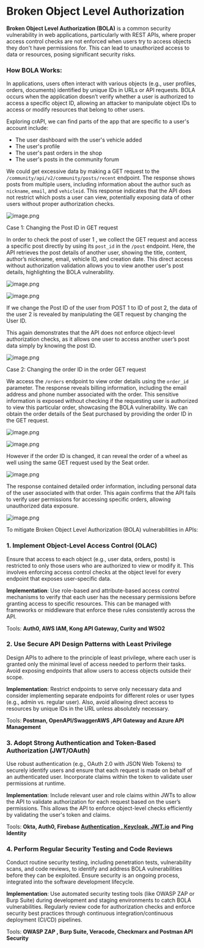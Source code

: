 # Broken Object Level Authorization

**Broken Object Level Authorization (BOLA)** is a common security vulnerability in web applications, particularly with REST APIs, where proper access control checks are not enforced when users try to access objects they don't have permissions for. This can lead to unauthorized access to data or resources, posing significant security risks.

### How BOLA Works:

In applications, users often interact with various objects (e.g., user profiles, orders, documents) identified by unique IDs in URLs or API requests. BOLA occurs when the application doesn’t verify whether a user is authorized to access a specific object ID, allowing an attacker to manipulate object IDs to access or modify resources that belong to other users.

Exploring crAPI, we can find parts of the app that are specific to a user's account include:

- The user dashboard with the user's vehicle added
- The user's profile
- The user's past orders in the shop
- The user's posts in the community forum

We could get excessive data by making a GET request to the `/community/api/v2/community/posts/recent` endpoint. The response shows posts from multiple users, including information about the author such as `nickname`, `email`, and `vehicleid`. This response indicates that the API does not restrict which posts a user can view, potentially exposing data of other users without proper authorization checks.

![image.png](Broken%20Object%20Level%20Authorization%201304a9b54b6a80e596fdef9343490474/image.png)

Case 1: Changing the Post ID in GET request 

In order to check the post of user 1 , we collect the GET request and access a specific post directly by using its `post_id` in the `/post` endpoint. Here, the API retrieves the post details of another user, showing the title, content, author’s nickname, email, vehicle ID, and creation date. This direct access without authorization validation allows you to view another user's post details, highlighting the BOLA vulnerability.

![image.png](Broken%20Object%20Level%20Authorization%201304a9b54b6a80e596fdef9343490474/image%201.png)

![image.png](Broken%20Object%20Level%20Authorization%201304a9b54b6a80e596fdef9343490474/image%202.png)

If we change the Post ID of the user from POST 1 to ID of post 2, the data of the user 2 is revealed by manipulating the GET request by changing the User ID. 

This again demonstrates that the API does not enforce object-level authorization checks, as it allows one user to access another user’s post data simply by knowing the post ID.

![image.png](Broken%20Object%20Level%20Authorization%201304a9b54b6a80e596fdef9343490474/image%203.png)

Case 2: Changing the order ID in the order GET request

We access the `/orders` endpoint to view order details using the `order_id` parameter. The response reveals billing information, including the email address and phone number associated with the order. This sensitive information is exposed without checking if the requesting user is authorized to view this particular order, showcasing the BOLA vulnerability.
We can obtain the order details of the Seat purchased by providing the order ID in the GET request.

![image.png](Broken%20Object%20Level%20Authorization%201304a9b54b6a80e596fdef9343490474/image%204.png)

![image.png](Broken%20Object%20Level%20Authorization%201304a9b54b6a80e596fdef9343490474/image%205.png)

However if the order ID is changed, it can reveal the order of a wheel as well using the same GET request used by the Seat order.

![image.png](Broken%20Object%20Level%20Authorization%201304a9b54b6a80e596fdef9343490474/image%206.png)

The response contained detailed order information, including personal data of the user associated with that order. This again confirms that the API fails to verify user permissions for accessing specific orders, allowing unauthorized data exposure.

![image.png](Broken%20Object%20Level%20Authorization%201304a9b54b6a80e596fdef9343490474/image%207.png)

To mitigate Broken Object Level Authorization (BOLA) vulnerabilities in APIs:

### 1. **Implement Object-Level Access Control (OLAC)**

Ensure that access to each object (e.g., user data, orders, posts) is restricted to only those users who are authorized to view or modify it. This involves enforcing access control checks at the object level for every endpoint that exposes user-specific data.

**Implementation**: Use role-based and attribute-based access control mechanisms to verify that each user has the necessary permissions before granting access to specific resources. This can be managed with frameworks or middleware that enforce these rules consistently across the API.

Tools: **Auth0, AWS IAM, Kong API Gateway, Curity and WSO2**

### 2. **Use Secure API Design Patterns with Least Privilege**

Design APIs to adhere to the principle of least privilege, where each user is granted only the minimal level of access needed to perform their tasks. Avoid exposing endpoints that allow users to access objects outside their scope.

**Implementation**: Restrict endpoints to serve only necessary data and consider implementing separate endpoints for different roles or user types (e.g., admin vs. regular user). Also, avoid allowing direct access to resources by unique IDs in the URL unless absolutely necessary.

Tools: **Postman, OpenAPI/SwaggerAWS ,API Gateway and Azure API Management**

### 3. **Adopt Strong Authentication and Token-Based Authorization (JWT/OAuth)**

Use robust authentication (e.g., OAuth 2.0 with JSON Web Tokens) to securely identify users and ensure that each request is made on behalf of an authenticated user. Incorporate claims within the token to validate user permissions at runtime.

**Implementation**: Include relevant user and role claims within JWTs to allow the API to validate authorization for each request based on the user’s permissions. This allows the API to enforce object-level checks efficiently by validating the user's token and claims.

Tools: **Okta, Auth0, Firebase [Authentication , Keycloak, JWT.io](http://AuthenticationKeycloakJWT.io) and Ping Identity**

### 4. **Perform Regular Security Testing and Code Reviews**

Conduct routine security testing, including penetration tests, vulnerability scans, and code reviews, to identify and address BOLA vulnerabilities before they can be exploited. Ensure security is an ongoing process, integrated into the software development lifecycle.

**Implementation**: Use automated security testing tools (like OWASP ZAP or Burp Suite) during development and staging environments to catch BOLA vulnerabilities. Regularly review code for authorization checks and enforce security best practices through continuous integration/continuous deployment (CI/CD) pipelines.

Tools: **OWASP ZAP , Burp Suite, Veracode, Checkmarx and Postman API Security**